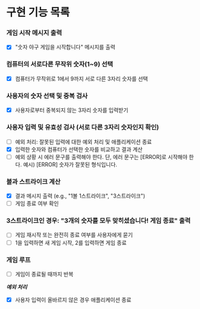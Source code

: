 # 구현 기능 목록

### 게임 시작 메시지 출력

- [x] "숫자 야구 게임을 시작합니다" 메시지를 출력

### 컴퓨터의 서로다른 무작위 숫자(1~9) 선택

- [x] 컴퓨터가 무작위로 1에서 9까지 서로 다른 3자리 숫자를 선택

### 사용자의 숫자 선택 및 중복 검사

- [x] 사용자로부터 중복되지 않는 3자리 숫자를 입력받기

### 사용자 입력 및 유효성 검사 (서로 다른 3자리 숫자인지 확인)

- [ ] 예외 처리: 잘못된 입력에 대한 예외 처리 및 애플리케이션 종료
- [x] 입력한 숫자와 컴퓨터가 선택한 숫자를 비교하고 결과 계산
- [ ] 예외 상황 시 에러 문구를 출력해야 한다. 단, 에러 문구는 [ERROR]로 시작해야 한다.
      예시) [ERROR] 숫자가 잘못된 형식입니다.

### 볼과 스트라이크 계산

- [x] 결과 메시지 출력 (e.g., "1볼 1스트라이크", "3스트라이크")
- [ ] 게임 종료 여부 확인

### 3스트라이크인 경우: "3개의 숫자를 모두 맞히셨습니다! 게임 종료" 출력

- [ ] 게임 재시작 또는 완전히 종료 여부를 사용자에게 묻기
- [ ] 1을 입력하면 새 게임 시작, 2를 입력하면 게임 종료

### 게임 루프

- [ ] 게임이 종료될 때까지 반복

**_예외 처리_**

- [x] 사용자 입력이 올바르지 않은 경우 애플리케이션 종료
